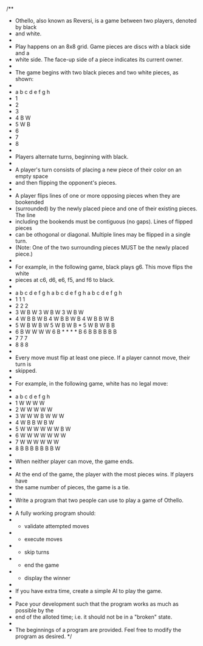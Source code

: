 /**
 * Othello, also known as Reversi, is a game between two players, denoted by black
 * and white.
 *
 * Play happens on an 8x8 grid. Game pieces are discs with a black side and a
 * white side. The face-up side of a piece indicates its current owner.
 *
 * The game begins with two black pieces and two white pieces, as shown:
 *
 *   a b c d e f g h
 * 1
 * 2
 * 3
 * 4      B W
 * 5      W B
 * 6
 * 7
 * 8
 *
 * Players alternate turns, beginning with black.
 *
 * A player's turn consists of placing a new piece of their color on an empty space
 * and then flipping the opponent's pieces.
 *
 * A player flips lines of one or more opposing pieces when they are bookended
 * (surrounded) by the newly placed piece and one of their existing pieces. The line
 * including the bookends must be contiguous (no gaps). Lines of flipped pieces
 * can be othogonal or diagonal. Multiple lines may be flipped in a single turn.
 * (Note: One of the two surrounding pieces MUST be the newly placed piece.)
 *
 * For example, in the following game, black plays g6. This move flips the white
 * pieces at c6, d6, e6, f5, and f6 to black.
 *
 *   a b c d e f g h       a b c d e f g h       a b c d e f g h
 * 1                     1                     1
 * 2                     2                     2
 * 3       W B W         3       W B W         3       W B W
 * 4     W B B W B       4     W B B W B       4     W B B W B
 * 5   W B W B W         5   W B W B *         5   W B W B B
 * 6   B W W W W         6   B * * * * B       6   B B B B B B
 * 7                     7                     7
 * 8                     8                     8
 *
 * Every move must flip at least one piece. If a player cannot move, their turn is
 * skipped.
 *
 * For example, in the following game, white has no legal move:
 *
 *   a b c d e f g h
 * 1       W W W   W
 * 2     W W W W   W
 * 3   W W W B W W W
 * 4     W B B W B W
 * 5 W W W W W W B W
 * 6   W W W W W W W
 * 7     W W W W W W
 * 8 B B B B B B B W
 *
 * When neither player can move, the game ends.
 *
 * At the end of the game, the player with the most pieces wins. If players have
 * the same number of pieces, the game is a tie.
 *
 * Write a program that two people can use to play a game of Othello.
 *
 * A fully working program should:
 *   * validate attempted moves
 *   * execute moves
 *   * skip turns
 *   * end the game
 *   * display the winner
 *
 * If you have extra time, create a simple AI to play the game.
 *
 * Pace your development such that the program works as much as possible by the
 * end of the alloted time; i.e. it should not be in a "broken" state.
 *
 * The beginnings of a program are provided. Feel free to modify the program as desired.
 */